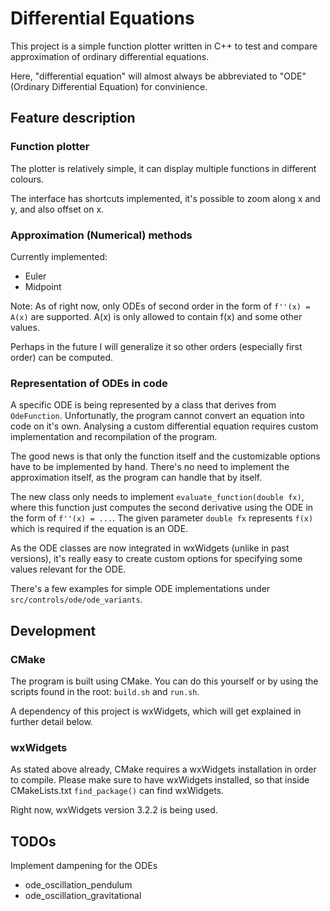 # Differential Equations

This project is a simple function plotter written in C++ to test and compare approximation
of ordinary differential equations.

Here, "differential equation" will almost always be abbreviated to "ODE" (Ordinary Differential Equation)
for convinience.

## Feature description

### Function plotter

The plotter is relatively simple, it can display multiple functions in different colours.

The interface has shortcuts implemented, it's possible to zoom along x and y, and also offset on x.

### Approximation (Numerical) methods

Currently implemented:

- Euler
- Midpoint

Note: As of right now, only ODEs of second order in the form of `f''(x) = A(x)` are supported. A(x)
is only allowed to contain f(x) and some other values.

Perhaps in the future I will generalize it so other orders (especially first order) can be computed.

### Representation of ODEs in code

A specific ODE is being represented by a class that derives from `OdeFunction`. Unfortunatly, the program
cannot convert an equation into code on it's own. Analysing a custom differential equation requires custom
implementation and recompilation of the program.

The good news is that only the function itself and the customizable options have to be implemented by hand.
There's no need to implement the approximation itself, as the program can handle that by itself.

The new class only needs to implement `evaluate_function(double fx)`, where this function just computes
the second derivative using the ODE in the form of `f''(x) = ...`. The given parameter `double fx` represents
`f(x)` which is required if the equation is an ODE.

As the ODE classes are now integrated in wxWidgets (unlike in past versions), it's really easy to create
custom options for specifying some values relevant for the ODE.

There's a few examples for simple ODE implementations under `src/controls/ode/ode_variants`.

## Development

### CMake

The program is built using CMake. You can do this yourself or by using the scripts found in the root:
`build.sh` and `run.sh`.

A dependency of this project is wxWidgets, which will get explained in further detail below.

### wxWidgets

As stated above already, CMake requires a wxWidgets installation in order to compile.
Please make sure to have wxWidgets installed, so that inside CMakeLists.txt `find_package()`
can find wxWidgets.

Right now, wxWidgets version 3.2.2 is being used.

## TODOs

Implement dampening for the ODEs

- ode_oscillation_pendulum
- ode_oscillation_gravitational
